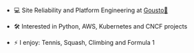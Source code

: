 - :computer: Site Reliability and Platform Engineering at [Gousto🥙](https://www.gousto.co.uk) 

- :hammer_and_wrench: Interested in Python, AWS, Kubernetes and CNCF projects

- ⚡ I enjoy: Tennis, Squash, Climbing and Formula 1
